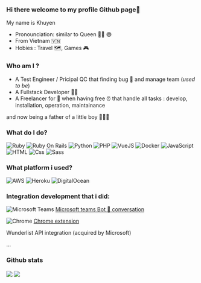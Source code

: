 ### Hi there welcome to my profile Github page👋

My name is Khuyen
- Pronounciation: similar to Queen 👸🏻 😄
- From Vietnam 🇻🇳
- Hobies : Travel 🗺, Games 🎮

### Who am I ?

- A Test Engineer / Pricipal QC that finding bug 🐞 and manage team (_used to be_)
- A Fullstack Developer 👨‍💻
- A Freelancer for 💸 when having free ⏰ that handle all tasks : develop, installation, operation, maintainance 

and now being a father of a little boy 👨‍👩‍👦


### What do I do?
<p>
  <img alt="Ruby" src="https://img.shields.io/badge/Ruby-CC342D?logo=Ruby&logoColor=white&style=for-the-badge" />
  <img alt="Ruby On Rails" src="https://img.shields.io/badge/RubyOnRails-CC0000?logo=ruby-on-rails&logoColor=white&style=for-the-badge" />
  <img alt="Python" src="https://img.shields.io/badge/Python-3776AB?logo=python&logoColor=white&style=for-the-badge" />
  <img alt="PHP" src="https://img.shields.io/badge/Php-777BB4?logo=php&logoColor=white&style=for-the-badge" />
  <img alt="VueJS" src="https://img.shields.io/badge/Vue.js-4FC08D?logo=Vue.Js&logoColor=white&style=for-the-badge" />
  <img alt="Docker" src="https://img.shields.io/badge/Docker-2496ED?logo=docker&logoColor=white&style=for-the-badge" />
  <img alt="JavaScript" src="https://img.shields.io/badge/JavaScript-F7DF1E?logo=javascript&logoColor=white&style=for-the-badge" />
  <img alt="HTML" src="https://img.shields.io/badge/HTML-E34F26?logo=html5&logoColor=white&style=for-the-badge" />
  <img alt="Css" src="https://img.shields.io/badge/CSS-1572B6?logo=css3&logoColor=white&style=for-the-badge" />
  <img alt="Sass" src="https://img.shields.io/badge/Sass-CC6699?logo=sass&logoColor=white&style=for-the-badge" />
</p>

### What platform i used?
<p>
  <img alt="AWS" src="https://img.shields.io/badge/AmazonAws-232F3E?logo=Amazon-Aws&logoColor=white&style=for-the-badge" />
  <img alt="Heroku" src="https://img.shields.io/badge/Heroku-430098?logo=Heroku&logoColor=white&style=for-the-badge" />
  <img alt="DigitalOcean" src="https://img.shields.io/badge/DigitalOcean-0080FF?logo=digitalocean&logoColor=white&style=for-the-badge" />
<p>
  
### Integration development that i did:
<img alt="Microsoft Teams" src="https://img.shields.io/badge/MicrosoftTeams-6264A7?logo=microsoft-teams&logoColor=white&style=for-the-badge" /> [Microsoft teams Bot 🤖 conversation](https://appsource.microsoft.com/en-us/product/office/WA104381729?tab=Overview)

<img alt="Chrome" src="https://img.shields.io/badge/GoogleChrome-4285F4?logo=google-chrome&logoColor=white&style=for-the-badge" /> [Chrome extension](https://chrome.google.com/webstore/detail/tinypulse/bapegenmjdffnjoccdfmcpbacdcngnkj?hl=en)

Wunderlist API integration (acquired by Microsoft)

...

### Github stats

<img align="center" src="https://github-readme-stats.vercel.app/api?username=khuyen-nguyen&count_private=true&&show_icons=true&theme=radical&custom_title=Khuyen's+GitHub+Stats&show_icons=true" />

<img align="center" src="https://github-readme-stats.vercel.app/api/top-langs/?username=khuyen-nguyen&count_private=true" />

<!--
**khuyen-nguyen/khuyen-nguyen** is a ✨ _special_ ✨ repository because its `README.md` (this file) appears on your GitHub profile.

Here are some ideas to get you started:

- 🔭 I’m currently working on ...
- 🌱 I’m currently learning ...
- 👯 I’m looking to collaborate on ...
- 🤔 I’m looking for help with ...
- 💬 Ask me about ...

- 😄 Pronouns: ...
- ⚡ Fun fact: ...
-->
